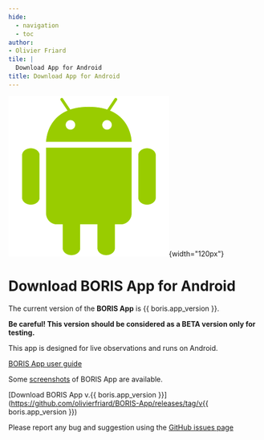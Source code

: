 ```yaml
---
hide:
  - navigation
  - toc
author:
- Olivier Friard
tile: |
  Download App for Android
title: Download App for Android
---
```


![Android logo](/images/android_logo.png){width="120px"}


# Download BORIS App for Android


The current version of the **BORIS App** is {{ boris.app_version }}.

**Be careful! This version should be considered as a BETA version only for testing.**

This app is designed for live observations and runs on Android.

[BORIS App user guide](http://boris-app.readthedocs.io)

Some [screenshots](screenshots_android.md) of BORIS App are available.


[Download BORIS App v.{{ boris.app_version }}](https://github.com/olivierfriard/BORIS-App/releases/tag/v{{ boris.app_version }})


Please report any bug and suggestion using the [GitHub issues page](https://github.com/olivierfriard/BORIS-App/issues)

